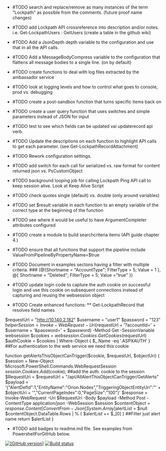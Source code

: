 ﻿* #TODO search and replace/remove as many instances of the term "Lockpath" as possible from the comments. (future
  proof name changes)
* #TODO add Lockpath API crossreference into description and/or notes. i.e. Get-LockpathUsers : GetUsers (create a
  table in the github wiki)
* #TODO Add a JsonDepth depth variable to the configuration and use that in all the API calls.
* #TODO Add a MessageBodyCompress variable to the configuration that flattens all message bodies to a single line. (on by default)
* #TODO create functions to deal with log files extracted by the ambassador service
* #TODO look at logging levels and how to control what goes to console, prod vs. debugging
* #TODO create a post-sandbox function that turns specific items back on
* #TODO create a user query function that uses switches and simple parameters instead of JSON for input
* #TODO test to see which fields can be updated vai updaterecord api verb.
* #TODO Update the descriptions on each function to highlight API calls to get each parameter. (see Get-LockpathRecordAttachment)
* #TODO Rework configuration settings.
* #TODO add switch for each call for serialized vs. raw format for content returned json vs. PsCustomObject
* #TODO background looping job for calling Lockpath Ping API call to keep session alive. Look at Keep Alive Script
* #TODO check quotes single (default) vs. double (only around variables)
* #TODO set $result variable in each function to an empty variable of the correct type at the beginning of the function
* #TODO see where it would be useful to have ArgumentCompleter attributes configured
* #TODO create a module to build searchcriteria items (API guide chapter 4.)
* #TODO ensure that all functions that support the pipeline include ValueFromPipelineByPropertyName=$true
* #TODO Document in examples sectons having a filter with multiple criteria. ### (@{Shortname = "AccountType";
FilterType = 5; Value = 1 }, @{ Shortname = "Deleted"; FilterType = 5; Value ="true" })

* #TODO update login code to capture the auth cookie on successful login and use this cookie on subsequent
  connections instead of capturing and reusing the websession object

* #TODO Create enhanced functions:
** Get-LockpathRecord that resolves field names



$requestUrl = "http://10.140.2.182"
$username = "user1"
$password = "123"
$helperSession = Invoke-WebRequest -Uri ($requestUrl + '?accountId=' + $username + '&password=' + $password) -Method Get -SessionVariable websession
$cookies = $websession.Cookies.GetCookies($requestUrl)
$authCookie = $cookies | Where-Object { $_.Name -eq '.ASPXAUTH' } ##For authentication to the web service we need this cookie

function getAlertsThisObjectCanTrigger($cookie, $requestUrl, $objectUri)
{
    $session = New-Object Microsoft.PowerShell.Commands.WebRequestSession
    $session.Cookies.Add($cookie); ##add the auth. cookie to the session
    $RequestUri = $requestUrl + "/api/AllAlertThisObjectCanTrigger/GetAlerts"
    $payload = '{"AlertDefId":1,"EntityName":"Orion.Nodes","TriggeringObjectEntityUri":"' + $objectUri + '","CurrentPageIndex":0,"PageSize":"100"}'
    $response = Invoke-WebRequest -Uri $RequestUri -Body $payload -Method Post -ContentType application/json -WebSession $session
    $contentObject = $response.Content | ConvertFrom-Json
    [System.Array]$alertList = $null
    $contentObject.DataTable.Rows | % { $alertList += $_[0] } ##Filter just alert name
    return $alertList
}

* #TODO add badges to readme.md file.  See examples from PowershellForGitHub below.

[![[GitHub version]](https://badge.fury.io/gh/microsoft%2FPowerShellForGitHub.svg)](https://badge.fury.io/gh/microsoft%2FPowerShellForGitHub)
[![Build
status](https://dev.azure.com/ms/PowerShellForGitHub/_apis/build/status/PowerShellForGitHub-CI?branchName=master)](https://dev.azure.com/ms/PowerShellForGitHub/_build/latest?definitionId=109&branchName=master)
